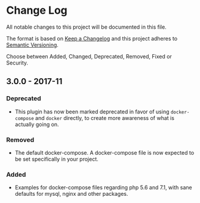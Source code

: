 # Change Log
All notable changes to this project will be documented in this file.

The format is based on [Keep a Changelog](http://keepachangelog.com/)
and this project adheres to [Semantic Versioning](http://semver.org/).

Choose between Added, Changed, Deprecated, Removed, Fixed or Security.

## 3.0.0 - 2017-11
### Deprecated
- This plugin has now been marked deprecated in favor of using `docker-compose` and `docker` directly, to create more awareness of what is actually going on.
### Removed
- The default docker-compose. A docker-compose file is now expected to be set specifically in your project. 
### Added
- Examples for docker-compose files regarding php 5.6 and 7.1, with sane defaults for mysql, nginx and other packages.